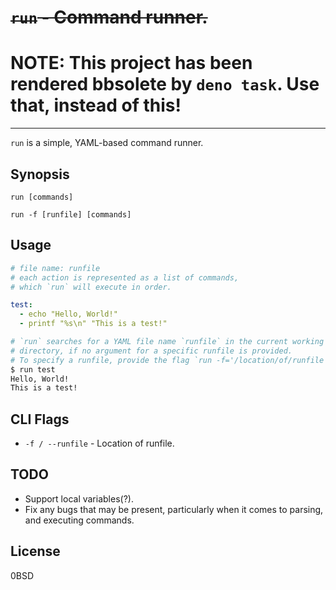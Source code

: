 # ~~`run` - Command runner.~~
# NOTE: This project has been rendered bbsolete by `deno task`. Use that, instead of this!
---
`run` is a simple, YAML-based command runner.

## Synopsis

```
run [commands]
```

```
run -f [runfile] [commands]
```

## Usage

```yaml
# file name: runfile
# each action is represented as a list of commands,
# which `run` will execute in order.

test:
  - echo "Hello, World!"
  - printf "%s\n" "This is a test!"
```

```sh
# `run` searches for a YAML file name `runfile` in the current working 
# directory, if no argument for a specific runfile is provided.
# To specify a runfile, provide the flag `run -f='/location/of/runfile'`.
$ run test
Hello, World!
This is a test!
```

## CLI Flags

- `-f / --runfile` - Location of runfile.

## TODO

- Support local variables(?).
- Fix any bugs that may be present, particularly when it comes to parsing,
  and executing commands.

## License

0BSD
